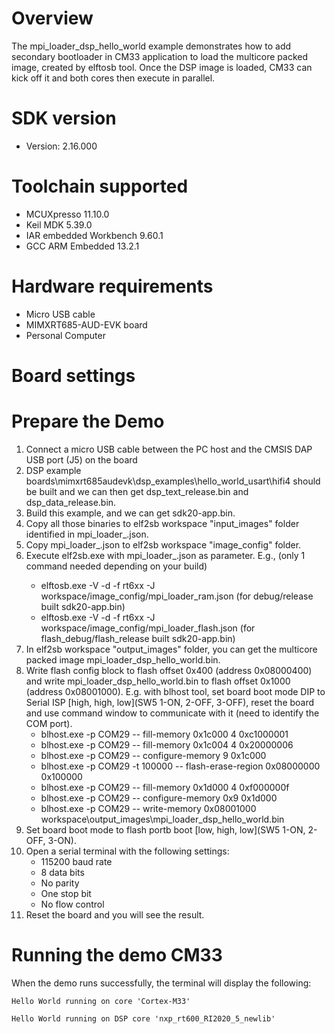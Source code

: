 Overview
========
The mpi_loader_dsp_hello_world example demonstrates how to add secondary bootloader in CM33 application
to load the multicore packed image, created by elftosb tool. Once the DSP image is loaded, CM33 can
kick off it and both cores then execute in parallel.


SDK version
===========
- Version: 2.16.000

Toolchain supported
===================
- MCUXpresso  11.10.0
- Keil MDK  5.39.0
- IAR embedded Workbench  9.60.1
- GCC ARM Embedded  13.2.1

Hardware requirements
=====================
- Micro USB cable
- MIMXRT685-AUD-EVK board
- Personal Computer

Board settings
==============


Prepare the Demo
================
1. Connect a micro USB cable between the PC host and the CMSIS DAP USB port (J5) on the board
2. DSP example boards\mimxrt685audevk\dsp_examples\hello_world_usart\hifi4 should be built and we can then
   get dsp_text_release.bin and dsp_data_release.bin.
3. Build this example, and we can get sdk20-app.bin.
4. Copy all those binaries to elf2sb workspace "input_images" folder identified in mpi_loader_<type>.json.
5. Copy mpi_loader_<type>.json to elf2sb workspace "image_config" folder.
6. Execute elf2sb.exe with mpi_loader_<type>.json as parameter. E.g., (only 1 command needed depending on your build)
   - elftosb.exe -V -d -f rt6xx -J workspace/image_config/mpi_loader_ram.json (for debug/release built sdk20-app.bin)
   - elftosb.exe -V -d -f rt6xx -J workspace/image_config/mpi_loader_flash.json (for flash_debug/flash_release built sdk20-app.bin)
7. In elf2sb workspace "output_images" folder, you can get the multicore packed image mpi_loader_dsp_hello_world.bin.
8. Write flash config block to flash offset 0x400 (address 0x08000400) and write mpi_loader_dsp_hello_world.bin to
   flash offset 0x1000 (address 0x08001000). E.g. with blhost tool, set board boot mode DIP to Serial ISP
   [high, high, low](SW5 1-ON, 2-OFF, 3-OFF), reset the board and use command window to communicate with it (need to identify the COM port).
   - blhost.exe -p COM29 -- fill-memory 0x1c000 4 0xc1000001
   - blhost.exe -p COM29 -- fill-memory 0x1c004 4 0x20000006
   - blhost.exe -p COM29 -- configure-memory 9 0x1c000
   - blhost.exe -p COM29 -t 100000 -- flash-erase-region 0x08000000 0x100000
   - blhost.exe -p COM29 -- fill-memory 0x1d000 4 0xf000000f
   - blhost.exe -p COM29 -- configure-memory 0x9 0x1d000
   - blhost.exe -p COM29 -- write-memory 0x08001000 workspace\output_images\mpi_loader_dsp_hello_world.bin
9. Set board boot mode to flash portb boot [low, high, low](SW5 1-ON, 2-OFF, 3-ON).
10. Open a serial terminal with the following settings:
    - 115200 baud rate
    - 8 data bits
    - No parity
    - One stop bit
    - No flow control
11. Reset the board and you will see the result.


Running the demo CM33
=====================
When the demo runs successfully, the terminal will display the following:

~~~~~~~~~~~~~~~~~~~~~~~~~~~~~~~~~
Hello World running on core 'Cortex-M33'

Hello World running on DSP core 'nxp_rt600_RI2020_5_newlib'
~~~~~~~~~~~~~~~~~~~~~~~~~~~~~~~~~

